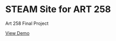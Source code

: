 # STEAM Site for ART 258
Art 258 Final Project

[View Demo](https://jihohannma.github.io/steam-v1/)
